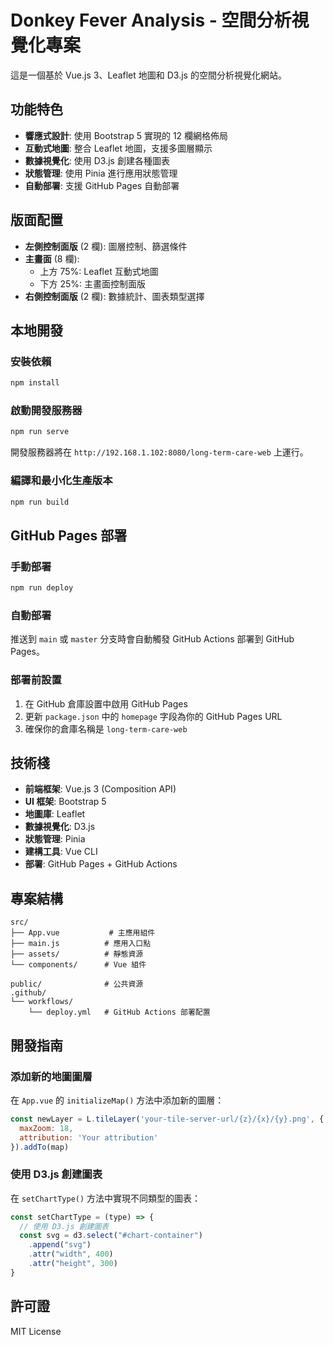 # Donkey Fever Analysis - 空間分析視覺化專案

這是一個基於 Vue.js 3、Leaflet 地圖和 D3.js 的空間分析視覺化網站。

## 功能特色

- **響應式設計**: 使用 Bootstrap 5 實現的 12 欄網格佈局
- **互動式地圖**: 整合 Leaflet 地圖，支援多圖層顯示
- **數據視覺化**: 使用 D3.js 創建各種圖表
- **狀態管理**: 使用 Pinia 進行應用狀態管理
- **自動部署**: 支援 GitHub Pages 自動部署

## 版面配置

- **左側控制面版** (2 欄): 圖層控制、篩選條件
- **主畫面** (8 欄): 
  - 上方 75%: Leaflet 互動式地圖
  - 下方 25%: 主畫面控制面版
- **右側控制面版** (2 欄): 數據統計、圖表類型選擇

## 本地開發

### 安裝依賴
```bash
npm install
```

### 啟動開發服務器
```bash
npm run serve
```

開發服務器將在 `http://192.168.1.102:8080/long-term-care-web` 上運行。

### 編譯和最小化生產版本
```bash
npm run build
```

## GitHub Pages 部署

### 手動部署
```bash
npm run deploy
```

### 自動部署
推送到 `main` 或 `master` 分支時會自動觸發 GitHub Actions 部署到 GitHub Pages。

### 部署前設置
1. 在 GitHub 倉庫設置中啟用 GitHub Pages
2. 更新 `package.json` 中的 `homepage` 字段為你的 GitHub Pages URL
3. 確保你的倉庫名稱是 `long-term-care-web`

## 技術棧

- **前端框架**: Vue.js 3 (Composition API)
- **UI 框架**: Bootstrap 5
- **地圖庫**: Leaflet
- **數據視覺化**: D3.js
- **狀態管理**: Pinia
- **建構工具**: Vue CLI
- **部署**: GitHub Pages + GitHub Actions

## 專案結構

```
src/
├── App.vue           # 主應用組件
├── main.js          # 應用入口點
├── assets/          # 靜態資源
└── components/      # Vue 組件

public/              # 公共資源
.github/
└── workflows/
    └── deploy.yml   # GitHub Actions 部署配置
```

## 開發指南

### 添加新的地圖圖層
在 `App.vue` 的 `initializeMap()` 方法中添加新的圖層：

```javascript
const newLayer = L.tileLayer('your-tile-server-url/{z}/{x}/{y}.png', {
  maxZoom: 18,
  attribution: 'Your attribution'
}).addTo(map)
```

### 使用 D3.js 創建圖表
在 `setChartType()` 方法中實現不同類型的圖表：

```javascript
const setChartType = (type) => {
  // 使用 D3.js 創建圖表
  const svg = d3.select("#chart-container")
    .append("svg")
    .attr("width", 400)
    .attr("height", 300)
}
```

## 許可證

MIT License
